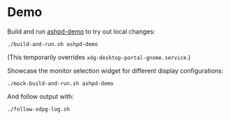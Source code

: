 # Demo

Build and run [ashpd-demo](https://github.com/bilelmoussaoui/ashph) to try out local changes:
```shell
./build-and-run.sh ashpd-demo
```
(This temporarily overrides `xdg-desktop-portal-gnome.service`.)

Showcase the monitor selection widget for different display configurations:
```shell
./mock-build-and-run.sh ashpd-demo
```
And follow output with:
```shell
./follow-xdpg-log.sh
```
